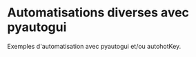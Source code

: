 # Automatisations diverses avec pyautogui

Exemples d'automatisation avec pyautogui et/ou autohotKey.